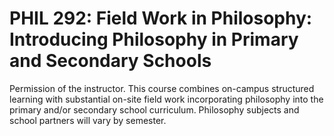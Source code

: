 # PHIL 292: Field Work in Philosophy: Introducing Philosophy in Primary and Secondary Schools

Permission of the instructor. This course combines on-campus structured learning with substantial on-site field work incorporating philosophy into the primary and/or secondary school curriculum. Philosophy subjects and school partners will vary by semester.